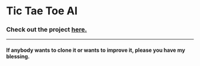 # Tic Tae Toe AI

### Check out the project [here.](https://cinematicgenius007.github.io/tic-tac-toe-ai/)


---

#### If anybody wants to clone it or wants to improve it, please you have my blessing.
